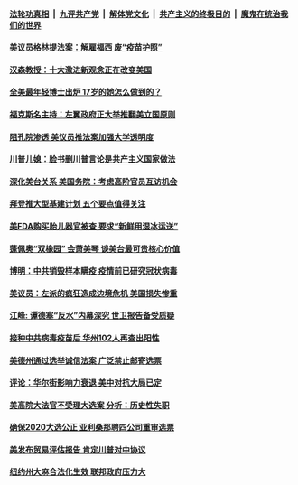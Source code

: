 

####  [法轮功真相](../../../../basic/blob/master/README.md?t=04030032) &nbsp;|&nbsp; [九评共产党](../../../../9ping.md/blob/master/README.md?t=04030032) &nbsp;|&nbsp; [解体党文化](../../../../jtdwh.md/blob/master/README.md?t=04030032)  &nbsp;|&nbsp; [共产主义的终极目的](../../../../gczydzjmd.md/blob/master/README.md?t=04030032) &nbsp;|&nbsp; [魔鬼在统治我们的世界](../../../../mgztzwmdsj.md/blob/master/README.md?t=04030032) 

#### [美议员格林提法案：解雇福西 废“疫苗护照”](../pages/soh6/490949.md?t=04030032) 
#### [汉森教授：十大激进新观念正在改变美国](../pages/soh6/490940.md?t=04030032) 
#### [全美最年轻博士出炉 17岁的她怎么做到的？](../pages/soh6/490925.md?t=04030032) 
#### [福克斯名主持：左翼政府正大举推翻美立国原则](../pages/soh6/490823.md?t=04030032) 
#### [阻孔院渗透 美议员推法案加强大学透明度](../pages/soh6/490910.md?t=04030032) 
#### [川普儿媳：脸书删川普言论是共产主义国家做法](../pages/soh6/490913.md?t=04030032) 
#### [深化美台关系 美国务院：考虑高阶官员互访机会](../pages/soh6/490757.md?t=04030032) 
#### [拜登推大型基建计划 五个要点值得关注](../pages/soh6/490802.md?t=04030032) 
#### [美FDA购买胎儿器官被查 要求“新鲜用湿冰运送”](../pages/soh6/490724.md?t=04030032) 
#### [蓬佩奥“双橡园” 会萧美琴  谈美台最可贵核心价值](../pages/soh6/490691.md?t=04030032) 
#### [博明：中共销毁样本瞒疫 疫情前已研究冠状病毒](../pages/soh6/490673.md?t=04030032) 
#### [美议员：左派的疯狂造成边境危机 美国损失惨重](../pages/soh6/490640.md?t=04030032) 
#### [江峰: 谭德塞“反水”内幕深究 世卫报告备受质疑](../pages/soh6/490646.md?t=04030032) 
#### [接种中共病毒疫苗后 华州102人再查出阳性](../pages/soh6/490634.md?t=04030032) 
#### [美德州通过选举诚信法案 广泛禁止邮寄选票](../pages/soh6/490604.md?t=04030032) 
#### [评论：华尔街影响力衰退 美中对抗大局已定 ](../pages/soh6/490616.md?t=04030032) 
#### [美高院大法官不受理大选案 分析：历史性失职](../pages/soh6/490598.md?t=04030032) 
#### [确保2020大选公正 亚利桑那聘四公司重审选票](../pages/soh6/490583.md?t=04030032) 
#### [美发布贸易评估报告 肯定川普对中协议](../pages/soh6/490580.md?t=04030032) 
#### [纽约州大麻合法化生效 联邦政府压力大](../pages/soh6/490565.md?t=04030032) 
